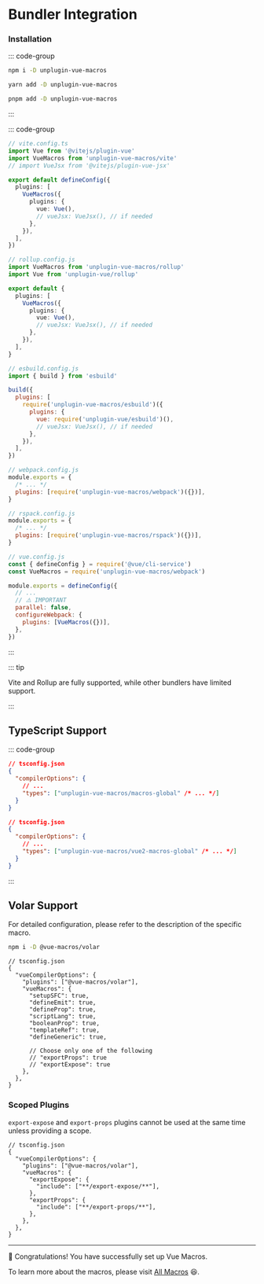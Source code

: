 # Bundler Integration

### Installation

::: code-group

```bash [npm]
npm i -D unplugin-vue-macros
```

```bash [yarn]
yarn add -D unplugin-vue-macros
```

```bash [pnpm]
pnpm add -D unplugin-vue-macros
```

:::

::: code-group

```ts [Vite]
// vite.config.ts
import Vue from '@vitejs/plugin-vue'
import VueMacros from 'unplugin-vue-macros/vite'
// import VueJsx from '@vitejs/plugin-vue-jsx'

export default defineConfig({
  plugins: [
    VueMacros({
      plugins: {
        vue: Vue(),
        // vueJsx: VueJsx(), // if needed
      },
    }),
  ],
})
```

```ts [Rollup]
// rollup.config.js
import VueMacros from 'unplugin-vue-macros/rollup'
import Vue from 'unplugin-vue/rollup'

export default {
  plugins: [
    VueMacros({
      plugins: {
        vue: Vue(),
        // vueJsx: VueJsx(), // if needed
      },
    }),
  ],
}
```

```js [esbuild]
// esbuild.config.js
import { build } from 'esbuild'

build({
  plugins: [
    require('unplugin-vue-macros/esbuild')({
      plugins: {
        vue: require('unplugin-vue/esbuild')(),
        // vueJsx: VueJsx(), // if needed
      },
    }),
  ],
})
```

```js [Webpack]
// webpack.config.js
module.exports = {
  /* ... */
  plugins: [require('unplugin-vue-macros/webpack')({})],
}
```

```js [Rspack]
// rspack.config.js
module.exports = {
  /* ... */
  plugins: [require('unplugin-vue-macros/rspack')({})],
}
```

```js [Vue CLI]
// vue.config.js
const { defineConfig } = require('@vue/cli-service')
const VueMacros = require('unplugin-vue-macros/webpack')

module.exports = defineConfig({
  // ...
  // ⚠️ IMPORTANT
  parallel: false,
  configureWebpack: {
    plugins: [VueMacros({})],
  },
})
```

:::

::: tip

Vite and Rollup are fully supported, while other bundlers have limited support.

:::

## TypeScript Support

::: code-group

```json {0} [Vue 3]
// tsconfig.json
{
  "compilerOptions": {
    // ...
    "types": ["unplugin-vue-macros/macros-global" /* ... */]
  }
}
```

```json {0} [Vue 2]
// tsconfig.json
{
  "compilerOptions": {
    // ...
    "types": ["unplugin-vue-macros/vue2-macros-global" /* ... */]
  }
}
```

:::

## Volar Support

For detailed configuration, please refer to the description of the specific macro.

```bash
npm i -D @vue-macros/volar
```

```jsonc
// tsconfig.json
{
  "vueCompilerOptions": {
    "plugins": ["@vue-macros/volar"],
    "vueMacros": {
      "setupSFC": true,
      "defineEmit": true,
      "defineProp": true,
      "scriptLang": true,
      "booleanProp": true,
      "templateRef": true,
      "defineGeneric": true,

      // Choose only one of the following
      // "exportProps": true
      // "exportExpose": true
    },
  },
}
```

### Scoped Plugins

`export-expose` and `export-props` plugins cannot be used at the same time unless providing a scope.

```jsonc
// tsconfig.json
{
  "vueCompilerOptions": {
    "plugins": ["@vue-macros/volar"],
    "vueMacros": {
      "exportExpose": {
        "include": ["**/export-expose/**"],
      },
      "exportProps": {
        "include": ["**/export-props/**"],
      },
    },
  },
}
```

---

:tada: Congratulations! You have successfully set up Vue Macros.

To learn more about the macros, please visit [All Macros](/macros/) :laughing:.
